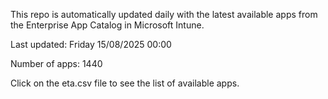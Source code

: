 This repo is automatically updated daily with the latest available apps from the Enterprise App Catalog in Microsoft Intune.

Last updated: Friday 15/08/2025 00:00

Number of apps: 1440

Click on the eta.csv file to see the list of available apps.
